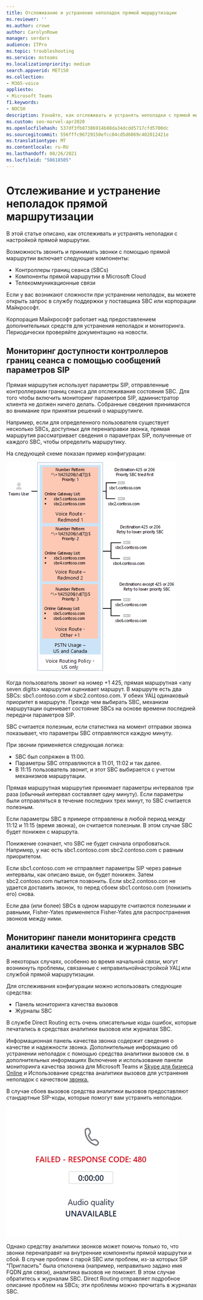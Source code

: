 ```yaml
---
title: Отслеживание и устранение неполадок прямой маршрутизации
ms.reviewer: ''
ms.author: crowe
author: CarolynRowe
manager: serdars
audience: ITPro
ms.topic: troubleshooting
ms.service: msteams
ms.localizationpriority: medium
search.appverid: MET150
ms.collection:
- M365-voice
appliesto:
- Microsoft Teams
f1.keywords:
- NOCSH
description: Узнайте, как отслеживать и устранять неполадки с прямой маршрутией, включая контроллеры границ сеанса, компоненты прямой маршрутации и линии связи Telecom.
ms.custom: seo-marvel-apr2020
ms.openlocfilehash: 537df3fb87386914b88da34dcdd5717cfd5700dc
ms.sourcegitcommit: 556fffc96729150efcc04cd5d6069c402012421e
ms.translationtype: MT
ms.contentlocale: ru-RU
ms.lasthandoff: 08/26/2021
ms.locfileid: "58618505"
---
```

# <a name="monitor-and-troubleshoot-direct-routing"></a>Отслеживание и устранение неполадок прямой маршрутизации

В этой статье описано, как отслеживать и устранять неполадки с настройкой прямой маршрутии. 

Возможность звонить и принимать звонки с помощью прямой маршрутии включает следующие компоненты: 

- Контроллеры границ сеанса (SBCs) 
- Компоненты прямой маршрутии в Microsoft Cloud 
- Телекоммуникационные связи 

Если у вас возникают сложности при устранении неполадок, вы можете открыть запрос в службу поддержки у поставщика SBC или корпорации Майкрософт. 

Корпорация Майкрософт работает над предоставлением дополнительных средств для устранения неполадок и мониторинга. Периодически проверяйте документацию на новости. 

## <a name="monitoring-availability-of-session-border-controllers-using-session-initiation-protocol-sip-options-messages"></a>Мониторинг доступности контроллеров границ сеанса с помощью сообщений параметров SIP

Прямая маршрутия использует параметры SIP, отправленные контроллерами границ сеанса для отслеживания состояния SBC. Для того чтобы включить мониторинг параметров SIP, администратор клиента не должен ничего делать. Собранные сведения принимаются во внимание при принятии решений о маршрутинге. 

Например, если для определенного пользователя существует несколько SBCs, доступных для перенаправки звонка, прямая маршрутия рассматривает сведения о параметрах SIP, полученные от каждого SBC, чтобы определить маршрутику. 

На следующей схеме показан пример конфигурации: 

![Пример конфигурации параметров SIP](media/sip-options-config-example.png)

Когда пользователь звонит на номер +1 425, прямая маршрутная \<any seven digits> маршрутия оценивает маршрут. В маршруте есть два SBCs: sbc1.contoso.com и sbc2.contoso.com. У обеих УАЦ одинаковый приоритет в маршруте. Прежде чем выбирать SBC, механизм маршрутации оценивает состояние SBCs на основе времени последней передачи параметров SIP. 

SBC считается полезным, если статистика на момент отправки звонка показывает, что параметры SBC отправляются каждую минуту.  

При звонии применяется следующая логика:

- SBC был сопряжен в 11:00.  
- Параметры SBC отправляются в 11:01, 11:02 и так далее.  
- В 11:15 пользователь звонит, и этот SBC выбирается с учетом механизмов маршрутации. 

Прямая маршрутная маршрутия принимает параметры интервалов три раза (обычный интервал составляет одну минуту). Если параметры были отправляться в течение последних трех минут, то SBC считается полезным.

Если параметры SBC в примере отправлены в любой период между 11:12 и 11:15 (время звонка), он считается полезным. В этом случае SBC будет понижен с маршрута. 

Понижение означает, что SBC не будет сначала опробоваться. Например, у нас есть sbc1.contoso.com sbc2.contoso.com с равным приоритетом.  

Если sbc1.contoso.com не отправляет параметры SIP через равные интервалы, как описано выше, он будет понижен. Затем sbc2.contoso.com пытается позвонить. Если sbc2.contoso.con не удается доставить звонок, то перед сбоем sbc1.contoso.com (понизить его) снова. 

Если два (или более) SBCs в одном маршруте считаются полезными и равными, Fisher-Yates применяется Fisher-Yates для распространения звонков между ними.

## <a name="monitor-call-quality-analytics-dashboard-and-sbc-logs"></a>Мониторинг панели мониторинга средств аналитики качества звонка и журналов SBC 
 
В некоторых случаях, особенно во время начальной связи, могут возникнуть проблемы, связанные с неправильнойнастройкой УАЦ или службой прямой маршрутизации. 

Для отслеживания конфигурации можно использовать следующие средства:  
 
- Панель мониторинга качества вызовов 
- Журналы SBC 

В службе Direct Routing есть очень описательные коды ошибок, которые печатались в средствах аналитики вызовов или журналах SBC. 

Информационная панель качества звонка содержит сведения о качестве и надежности звонка. Дополнительные информацию об устранении неполадок с помощью средства аналитики вызовов см. в дополнительных информациях Включение и использование панели мониторинга качества звонка для Microsoft Teams и [Skype для бизнеса Online](/SkypeForBusiness/using-call-quality-in-your-organization/turning-on-and-using-call-quality-dashboard) и Использование средства аналитики вызовов для устранения неполадок с качеством [звонка.](/SkypeForBusiness/using-call-quality-in-your-organization/use-call-analytics-to-troubleshoot-poor-call-quality) 

В случае сбоев вызовов средства аналитики вызовов предоставляют стандартные SIP-коды, которые помогут вам устранить неполадки. 

![Пример кода SIP для сбоя звонка](media/failed-response-code.png)

Однако средству аналитики звонков может помочь только то, что звонки перенаправят на внутренние компоненты прямой маршрутки и сбой. В случае проблем с парой SBC или проблем, из-за которых SIP "Пригласить" была отклонена (например, неправильно задано имя FQDN для связи), аналитика вызовов не поможет. В этом случае обратитесь к журналам SBC. Direct Routing отправляет подробное описание проблем на SBCs; эти проблемы можно прочитать в журналах SBC.